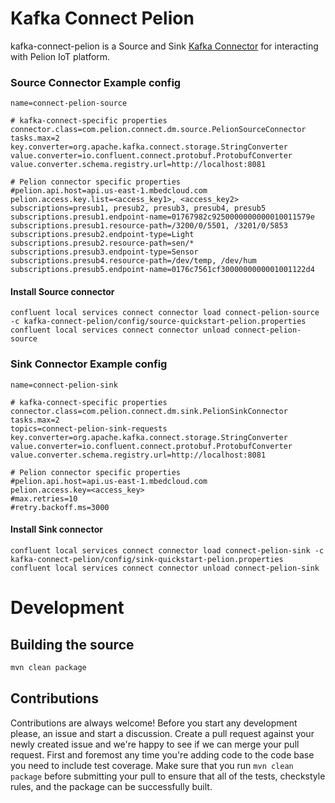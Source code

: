 # Kafka Connect Pelion


kafka-connect-pelion is a Source and Sink [Kafka Connector](http://kafka.apache.org/documentation.html#connect)
for interacting with Pelion IoT platform.

### Source Connector Example config
```
name=connect-pelion-source

# kafka-connect-specific properties
connector.class=com.pelion.connect.dm.source.PelionSourceConnector
tasks.max=2
key.converter=org.apache.kafka.connect.storage.StringConverter
value.converter=io.confluent.connect.protobuf.ProtobufConverter
value.converter.schema.registry.url=http://localhost:8081

# Pelion connector specific properties
#pelion.api.host=api.us-east-1.mbedcloud.com
pelion.access.key.list=<access_key1>, <access_key2>
subscriptions=presub1, presub2, presub3, presub4, presub5
subscriptions.presub1.endpoint-name=01767982c9250000000000010011579e
subscriptions.presub1.resource-path=/3200/0/5501, /3201/0/5853
subscriptions.presub2.endpoint-type=Light
subscriptions.presub2.resource-path=sen/*
subscriptions.presub3.endpoint-type=Sensor
subscriptions.presub4.resource-path=/dev/temp, /dev/hum
subscriptions.presub5.endpoint-name=0176c7561cf3000000000001001122d4
```

#### Install Source connector
```
confluent local services connect connector load connect-pelion-source -c kafka-connect-pelion/config/source-quickstart-pelion.properties
confluent local services connect connector unload connect-pelion-source
```

### Sink Connector Example config
```
name=connect-pelion-sink

# kafka-connect-specific properties
connector.class=com.pelion.connect.dm.sink.PelionSinkConnector
tasks.max=2
topics=connect-pelion-sink-requests
key.converter=org.apache.kafka.connect.storage.StringConverter
value.converter=io.confluent.connect.protobuf.ProtobufConverter
value.converter.schema.registry.url=http://localhost:8081

# Pelion connector specific properties
#pelion.api.host=api.us-east-1.mbedcloud.com
pelion.access.key=<access_key>
#max.retries=10
#retry.backoff.ms=3000
```

#### Install Sink connector
```
confluent local services connect connector load connect-pelion-sink -c kafka-connect-pelion/config/sink-quickstart-pelion.properties
confluent local services connect connector unload connect-pelion-sink
```

# Development

## Building the source

```bash
mvn clean package
```

## Contributions

Contributions are always welcome! Before you start any development please,  an issue and
start a discussion. Create a pull request against your newly created issue and we're happy to see
if we can merge your pull request. First and foremost any time you're adding code to the code base
you need to include test coverage. Make sure that you run `mvn clean package` before submitting your
pull to ensure that all of the tests, checkstyle rules, and the package can be successfully built.